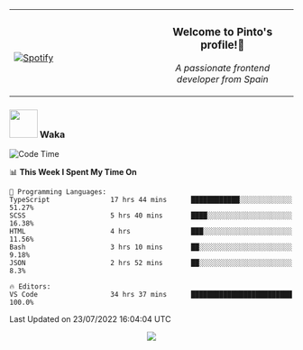 <table width="100%" align="center"> 
  <tr>
  <td width="50%">
      
&nbsp; <br> [![Spotify](https://novatorem-zeta-rust.vercel.app/api/spotify)](https://open.spotify.com/user/novatorem-zeta-rust)

  </td>
  <td width="50%">
    <h3 align="center">Welcome to Pinto's profile!👋</h3>
    <p align="center"><em>A passionate frontend developer from Spain</em></p>
  </td>
  </table>

### <img src="https://media.giphy.com/media/VgCDAzcKvsR6OM0uWg/giphy.gif" width="50"> Waka

  <!--START_SECTION:waka-->
![Code Time](http://img.shields.io/badge/Code%20Time-697%20hrs%209%20mins-blue)

📊 **This Week I Spent My Time On** 

```text
💬 Programming Languages: 
TypeScript               17 hrs 44 mins      ████████████░░░░░░░░░░░░░   51.27% 
SCSS                     5 hrs 40 mins       ████░░░░░░░░░░░░░░░░░░░░░   16.38% 
HTML                     4 hrs               ███░░░░░░░░░░░░░░░░░░░░░░   11.56% 
Bash                     3 hrs 10 mins       ██░░░░░░░░░░░░░░░░░░░░░░░   9.18% 
JSON                     2 hrs 52 mins       ██░░░░░░░░░░░░░░░░░░░░░░░   8.3%

🔥 Editors: 
VS Code                  34 hrs 37 mins      █████████████████████████   100.0%

```


 Last Updated on 23/07/2022 16:04:04 UTC
<!--END_SECTION:waka-->

<div align="center">
<img src="https://github-readme-stats-gilt-tau.vercel.app/api/top-langs/?username=pinto-hub&layout=compact&theme=dracula" />
</div>
